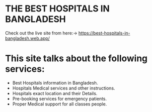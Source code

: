 # THE BEST HOSPITALS IN BANGLADESH

Check out the live site from here:-> https://best-hospitals-in-bangladesh.web.app/

# This site talks about the following services:
* Best Hospitals information in Bangladesh.
* Hospitals Medical services and other instructions.
* Hospitals exact location and their Details.
* Pre-booking services for emergency patients.
* Proper Medical support for all classes people.

